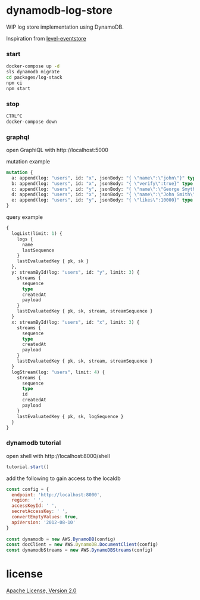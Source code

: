 # dynamodb-log-store

WIP log store implementation using DynamoDB.

Inspiration from [level-eventstore](https://github.com/JamesKyburz/level-eventstore)

### start
```sh
docker-compose up -d
sls dynamodb migrate
cd packages/log-stack
npm ci
npm start
```

### stop
```sh
CTRL^C
docker-compose down
```

### graphql

open GraphiQL with http://localhost:5000

mutation example

```graphql
mutation {
  a: append(log: "users", id: "x", jsonBody: "{ \"name\":\"john\"}" type: "create")
  b: append(log: "users", id: "x", jsonBody: "{ \"verify\":true}" type: "verify")
  c: append(log: "users", id: "y", jsonBody: "{ \"name\":\"George Smyth\"}" type: "create")
  d: append(log: "users", id: "x", jsonBody: "{ \"name\":\"John Smith\"}" type: "update")
  e: append(log: "users", id: "y", jsonBody: "{ \"likes\":10000}" type: "likes")
}
```

query example

```graphql
{
  logList(limit: 1) {
    logs {
      name
      lastSequence
    }
    lastEvaluatedKey { pk, sk }
  },
  y: streamById(log: "users", id: "y", limit: 3) {
    streams {
      sequence
      type
      createdAt
      payload
    }
    lastEvaluatedKey { pk, sk, stream, streamSequence }
  }
  x: streamById(log: "users", id: "x", limit: 3) {
    streams {
      sequence
      type
      createdAt
      payload
    }
    lastEvaluatedKey { pk, sk, stream, streamSequence }
  }
  logStream(log: "users", limit: 4) {
    streams {
      sequence
      type
      id
      createdAt
      payload
    }
    lastEvaluatedKey { pk, sk, logSequence }
  }
}
```

### dynamodb tutorial

open shell with http://localhost:8000/shell

```javascript
tutorial.start()
```

add the following to gain access to the localdb

```javascript
const config = {
  endpoint: 'http://localhost:8000',
  region: ' ',
  accessKeyId: ' ',
  secretAccessKey: ' ',
  convertEmptyValues: true,
  apiVersion: '2012-08-10'
}
  
const dynamodb = new AWS.DynamoDB(config)
const docClient = new AWS.DynamoDB.DocumentClient(config)
const dynamodbStreams = new AWS.DynamoDBStreams(config)
```

# license

[Apache License, Version 2.0](LICENSE)
